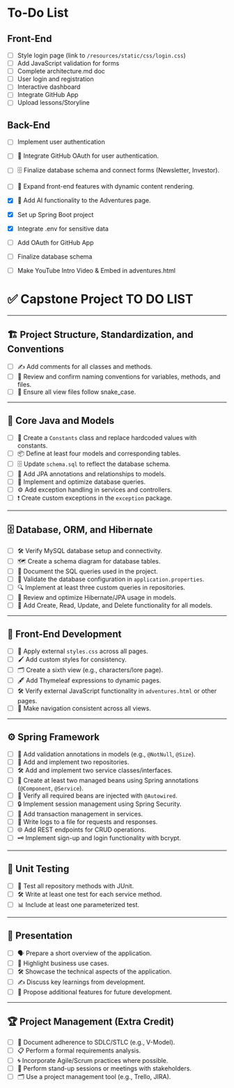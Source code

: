# To-Do List

## Front-End
- [ ] Style login page (link to `/resources/static/css/login.css`)
- [ ] Add JavaScript validation for forms
- [ ] Complete architecture.md doc
- [ ] User login and registration
- [ ] Interactive dashboard
- [ ] Integrate GitHub App
- [ ] Upload lessons/Storyline

## Back-End
- [ ] Implement user authentication
- [ ] 🔑 Integrate GitHub OAuth for user authentication.
- [ ] 🗄️ Finalize database schema and connect forms (Newsletter, Investor).
- [ ] 🌟 Expand front-end features with dynamic content rendering.
- [x] 🤖 Add AI functionality to the Adventures page.
- [x] Set up Spring Boot project
- [x] Integrate .env for sensitive data
- [ ] Add OAuth for GitHub App
- [ ] Finalize database schema
- [ ] Make YouTube Intro Video & Embed in adventures.html


# ✅ **Capstone Project TO DO LIST**

---

## 🏗️ **Project Structure, Standardization, and Conventions**
- [ ] ✍️ Add comments for all classes and methods.
- [ ] 🧹 Review and confirm naming conventions for variables, methods, and files.
- [ ] 🐍 Ensure all view files follow snake_case.

---

## 🧩 **Core Java and Models**
- [ ] 📜 Create a `Constants` class and replace hardcoded values with constants.
- [ ] 📦 Define at least four models and corresponding tables.
- [ ] 🗄️ Update `schema.sql` to reflect the database schema.
- [ ] 🧷 Add JPA annotations and relationships to models.
- [ ] 🔎 Implement and optimize database queries.
- [ ] ⚙️ Add exception handling in services and controllers.
- [ ] ❗ Create custom exceptions in the `exception` package.

---

## 🗄️ **Database, ORM, and Hibernate**
- [ ] 🛠️ Verify MySQL database setup and connectivity.
- [ ] 🗺️ Create a schema diagram for database tables.
- [ ] 📄 Document the SQL queries used in the project.
- [ ] 📝 Validate the database configuration in `application.properties`.
- [ ] 🔍 Implement at least three custom queries in repositories.
- [ ] 🧩 Review and optimize Hibernate/JPA usage in models.
- [ ] 🔄 Add Create, Read, Update, and Delete functionality for all models.

---

## 🎨 **Front-End Development**
- [ ] 🎨 Apply external `styles.css` across all pages.
- [ ] 🖌️ Add custom styles for consistency.
- [ ] 🗂️ Create a sixth view (e.g., characters/lore page).
- [ ] 🖋️ Add Thymeleaf expressions to dynamic pages.
- [ ] 🛠️ Verify external JavaScript functionality in `adventures.html` or other pages.
- [ ] 🔗 Make navigation consistent across all views.

---

## ⚙️ **Spring Framework**
- [ ] 🧩 Add validation annotations in models (e.g., `@NotNull`, `@Size`).
- [ ] 📂 Add and implement two repositories.
- [ ] 🛠️ Add and implement two service classes/interfaces.
- [ ] 🌱 Create at least two managed beans using Spring annotations (`@Component`, `@Service`).
- [ ] 🔄 Verify all required beans are injected with `@Autowired`.
- [ ] 🔒 Implement session management using Spring Security.
- [ ] 🔄 Add transaction management in services.
- [ ] 📝 Write logs to a file for requests and responses.
- [ ] 🌐 Add REST endpoints for CRUD operations.
- [ ] 🗝️ Implement sign-up and login functionality with bcrypt.

---

## 🧪 **Unit Testing**
- [ ] 🧪 Test all repository methods with JUnit.
- [ ] 🛠️ Write at least one test for each service method.
- [ ] 📊 Include at least one parameterized test.

---

## 🎤 **Presentation**
- [ ] 🗣️ Prepare a short overview of the application.
- [ ] 💼 Highlight business use cases.
- [ ] 🛠️ Showcase the technical aspects of the application.
- [ ] ✍️ Discuss key learnings from development.
- [ ] 🌟 Propose additional features for future development.

---

## 🏆 **Project Management (Extra Credit)**
- [ ] 🔄 Document adherence to SDLC/STLC (e.g., V-Model).
- [ ] 📋 Perform a formal requirements analysis.
- [ ] 🌀 Incorporate Agile/Scrum practices where possible.
- [ ] 🎯 Perform stand-up sessions or meetings with stakeholders.
- [ ] 🗂️ Use a project management tool (e.g., Trello, JIRA).